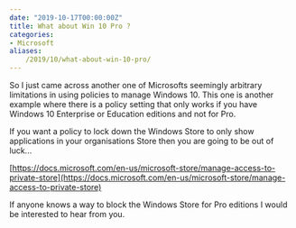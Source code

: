 ```yaml
---
date: "2019-10-17T00:00:00Z"
title: What about Win 10 Pro ?
categories:
- Microsoft
aliases:
    /2019/10/what-about-win-10-pro/
---
```


So I just came across another one of Microsofts seemingly arbitrary limitations in using policies to manage Windows 10. This one is another example where there is a policy setting that only works if you have Windows 10 Enterprise or Education editions and not for Pro.

If you want a policy to lock down the Windows Store to only show applications in your organisations Store then you are going to be out of luck...

[https://docs.microsoft.com/en-us/microsoft-store/manage-access-to-private-store](https://docs.microsoft.com/en-us/microsoft-store/manage-access-to-private-store)

If anyone knows a way to block the Windows Store for Pro editions I would be interested to hear from you.
